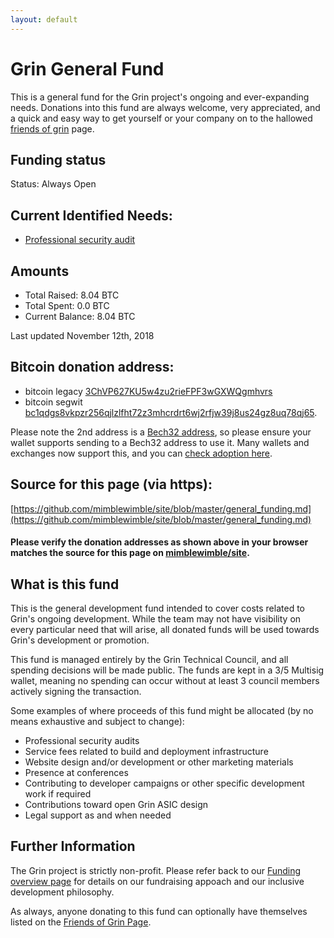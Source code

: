 ```yaml
---
layout: default
---
```


# Grin General Fund

This is a general fund for the Grin project's ongoing and ever-expanding needs. Donations into this fund are always welcome, very appreciated, and a quick and easy way to get yourself or your company on to the hallowed [friends of grin](friends.md) page.

## Funding status

Status: Always Open

## Current Identified Needs:

* [Professional security audit](sec_audit.md)

## Amounts

* Total Raised:     8.04 BTC
* Total Spent:      0.0 BTC
* Current Balance:  8.04 BTC

Last updated November 12th, 2018

## Bitcoin donation address:

* bitcoin legacy [3ChVP627KU5w4zu2rieFPF3wGXWQgmhvrs](https://live.blockcypher.com/btc/address/3ChVP627KU5w4zu2rieFPF3wGXWQgmhvrs/)
* bitcoin segwit [bc1qdgs8vkpzr256qjlzlfht72z3mhcrdrt6wj2rfjw39j8us24gz8uq78qj65](https://blockchair.com/bitcoin/address/bc1qdgs8vkpzr256qjlzlfht72z3mhcrdrt6wj2rfjw39j8us24gz8uq78qj65).

Please note the 2nd address is a [Bech32 address](https://en.bitcoin.it/wiki/Bech32_adoption), so please ensure your wallet supports sending to a Bech32 address to use it. Many wallets and exchanges now support this, and you can [check adoption here](https://en.bitcoin.it/wiki/Bech32_adoption).

## Source for this page (via https):

[https://github.com/mimblewimble/site/blob/master/general_funding.md](https://github.com/mimblewimble/site/blob/master/general_funding.md)

#### Please verify the donation addresses as shown above in your browser matches the source for this page on [mimblewimble/site](https://github.com/mimblewimble/site).

## What is this fund

This is the general development fund intended to cover costs related to Grin's ongoing development. While the team may not have visibility on every particular need that will arise, all donated funds will be used towards Grin's development or promotion.

This fund is managed entirely by the Grin Technical Council, and all spending decisions will be made public. The funds are kept in a 3/5 Multisig wallet, meaning no spending can occur without at least 3 council members actively signing the transaction.

Some examples of where proceeds of this fund might be allocated (by no means exhaustive and subject to change):

* Professional security audits
* Service fees related to build and deployment infrastructure
* Website design and/or development or other marketing materials
* Presence at conferences
* Contributing to developer campaigns or other specific development work if required
* Contributions toward open Grin ASIC design
* Legal support as and when needed

## Further Information

The Grin project is strictly non-profit. Please refer back to our [Funding overview page](funding.md) for details on our fundraising appoach and our inclusive development philosophy.

As always, anyone donating to this fund can optionally have themselves listed on the [Friends of Grin Page](friends.md).





